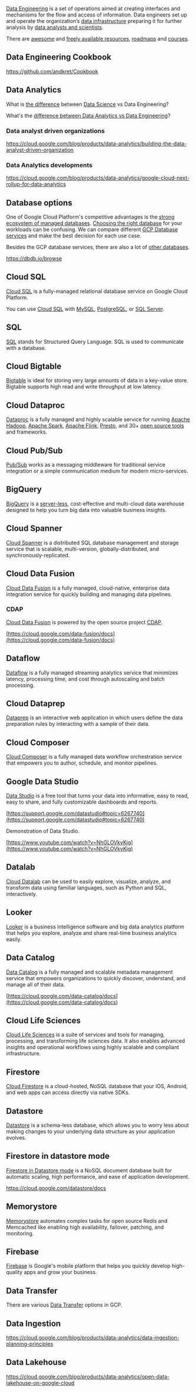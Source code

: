 

[Data Engineering](https://quanthub.com/what-is-data-engineering/) is a set of operations aimed at creating interfaces and mechanisms for the flow and access of information.  Data engineers set up and operate the organization’s [data infrastructure]( https://en.wikipedia.org/wiki/Data_infrastructure ) preparing it for further analysis by [data analysts and scientists](Data-Science).

There are [awesome](https://github.com/igorbarinov/awesome-data-engineering) and [freely available resources](https://github.com/adilkhash/Data-Engineering-HowTo), [roadmaps](https://github.com/datastacktv/data-engineer-roadmap) and [courses](https://github.com/chandra1sekar/data-engineering).


## Data Engineering Cookbook

https://github.com/andkret/Cookbook

## Data Analytics 

What is [the difference]( https://blog.panoply.io/what-is-the-difference-between-a-data-engineer-and-a-data-scientist ) between  [Data Science](Data-Science) vs Data  Engineering? 

What's the [difference between Data Analytics vs Data Engineering]( https://www.thinkful.com/blog/data-analyst-vs-data-engineer/)?  

### Data analyst driven organizations

https://cloud.google.com/blog/products/data-analytics/building-the-data-analyst-driven-organization

### Data Analytics developments

https://cloud.google.com/blog/products/data-analytics/google-cloud-next-rollup-for-data-analytics

## Database options

One of Google Cloud Platform's competitive advantages is the [strong ecosystem of managed databases](https://www.youtube.com/watch?v=3aHBkfBRFEU).  [Choosing the right database](https://www.youtube.com/watch?v=3YnLuEdGzU8) for your workloads can be confusing. We can compare different [GCP Database services](https://cloud.google.com/products/databases) and make the best decision for each use case.

Besides the GCP database services, there are also a lot of [other databases](Databases).

https://dbdb.io/browse

## Cloud SQL

[Cloud SQL](https://cloud.google.com/sql) is a fully-managed relational database service on Google Cloud Platform.

You can use [Cloud SQL](https://www.youtube.com/watch?v=OvR2KX8GVtU) with [MySQL](https://cloud.google.com/sql/docs/mysql), [PostgreSQL](https://cloud.google.com/sql/docs/postgres), or [SQL Server](https://cloud.google.com/sql/docs/sqlserver). 


## SQL

[SQL](SQL) stands for Structured Query Language. SQL is used to communicate with a database. 



## Cloud Bigtable

[Bigtable](Bigtable) is ideal for storing very large amounts of data in a key-value store. Bigtable supports high read and write throughput at low latency.


## Cloud Dataproc

[Dataproc](Dataproc) is a fully managed and highly scalable service for running [Apache Hadoop](Hadoop), [Apache Spark](Spark), [Apache Flink](https://flink.apache.org/), [Presto](https://prestodb.io/), and 30+ [open source tools](https://dzone.com/articles/looking-at-all-the-open-source-apache-big-data-pro) and frameworks. 

## Cloud Pub/Sub

[Pub/Sub](PubSub) works as a messaging middleware for traditional service integration or a simple communication medium for modern micro-services.


## BigQuery

[BigQuery](BigQuery) is a [server-less](serverless), cost-effective and multi-cloud data warehouse designed to help you turn big data into valuable business insights.

## Cloud Spanner

[Cloud Spanner](Spanner) is a distributed SQL database management and storage service that is scalable, multi-version, globally-distributed, and synchronously-replicated. 

## Cloud Data Fusion

[Cloud Data Fusion](Data-Fusion) is a fully managed, cloud-native, enterprise data integration service for quickly building and managing data pipelines. 

### CDAP

[Cloud Data Fusion](Data-Fusion) is powered by the open source project [CDAP](https://cdap.io/).

[https://cloud.google.com/data-fusion/docs](https://cloud.google.com/data-fusion/docs)

## Dataflow

[Dataflow](Dataflow) is a fully managed streaming analytics service that minimizes latency, processing time, and cost through autoscaling and batch processing.

## Cloud Dataprep

[Dataprep](Dataprep) is an interactive web application in which users define the data preparation rules by interacting with a sample of their data. 

## Cloud Composer

[Cloud Composer](Composer) is a fully managed data workflow orchestration service that empowers you to author, schedule, and monitor pipelines.

## Google Data Studio

[Data Studio](https://datastudio.google.com) is a free tool that turns your data into informative, easy to read, easy to share, and fully customizable dashboards and reports. 

[https://support.google.com/datastudio#topic=6267740](https://support.google.com/datastudio#topic=6267740)

Demonstration of Data Studio.

[https://www.youtube.com/watch?v=NhGLOVkyKjg](https://www.youtube.com/watch?v=NhGLOVkyKjg)


## Datalab 

[Cloud Datalab](Datalab) can be used to easily explore, visualize, analyze, and transform data using familiar languages, such as Python and SQL, interactively.



## Looker 


[Looker](Looker) is a business intelligence software and big data analytics platform that helps you explore, analyze and share real-time business analytics easily.


## Data Catalog

[Data Catalog](https://cloud.google.com/data-catalog) is a fully managed and scalable metadata management service that empowers organizations to quickly discover, understand, and manage all of their data.

[https://cloud.google.com/data-catalog/docs](https://cloud.google.com/data-catalog/docs)

## Cloud Life Sciences

[Cloud Life Sciences](https://cloud.google.com/life-sciences) is a suite of services and tools for managing, processing, and transforming life sciences data. It also enables advanced insights and operational workflows using highly scalable and compliant infrastructure. 


## Firestore

[Cloud Firestore](Firestore) is a cloud-hosted, NoSQL database that your iOS, Android, and web apps can access directly via native SDKs. 

## Datastore

[Datastore](Datastore) is a schema-less database, which allows you to worry less about making changes to your underlying data structure as your application evolves.

## Firestore in datastore mode

[Firestore in Datastore mode](https://cloud.google.com/datastore/docs) is a NoSQL document database built for automatic scaling, high performance, and ease of application development.

https://cloud.google.com/datastore/docs

## Memorystore

[Memorystore](Memorystore) automates complex tasks for open source Redis and Memcached like enabling high availability, failover, patching, and monitoring.

## Firebase

[Firebase](Firebase) is Google's mobile platform that helps you quickly develop high-quality apps and grow your business.

## Data Transfer

There are various [Data Transfer](Data-Transfer) options in GCP.

## Data Ingestion

https://cloud.google.com/blog/products/data-analytics/data-ingestion-planning-principles

## Data Lakehouse

https://cloud.google.com/blog/products/data-analytics/open-data-lakehouse-on-google-cloud